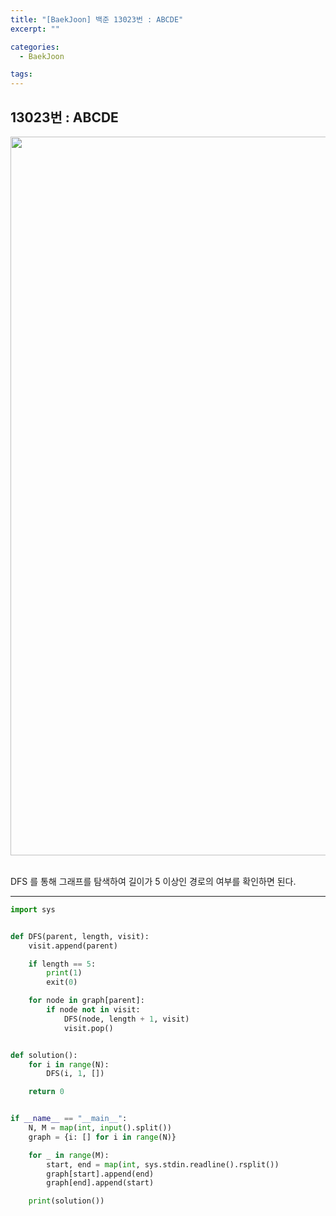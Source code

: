 ```yaml
---
title: "[BaekJoon] 백준 13023번 : ABCDE"
excerpt: ""

categories:
  - BaekJoon

tags:
---
```


## 13023번 : ABCDE

<center><img width="1150" alt="" src="https://user-images.githubusercontent.com/54533309/112099180-677e4700-8be6-11eb-8533-a6fb9b905750.png">
</center>

<br>

DFS 를 통해 그래프를 탐색하여 길이가 5 이상인 경로의 여부를 확인하면 된다.

---

```python
import sys


def DFS(parent, length, visit):
    visit.append(parent)

    if length == 5:
        print(1)
        exit(0)

    for node in graph[parent]:
        if node not in visit:
            DFS(node, length + 1, visit)
            visit.pop()


def solution():
    for i in range(N):
        DFS(i, 1, [])

    return 0


if __name__ == "__main__":
    N, M = map(int, input().split())
    graph = {i: [] for i in range(N)}

    for _ in range(M):
        start, end = map(int, sys.stdin.readline().rsplit())
        graph[start].append(end)
        graph[end].append(start)

    print(solution())
```

<br>

